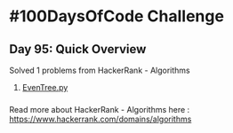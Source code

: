 # #100DaysOfCode Challenge
## Day 95: Quick Overview
Solved 1 problems from HackerRank - Algorithms
1. [EvenTree.py](https://github.com/sandeep-krishna/100DaysOfCode/blob/master/Day%2095/EvenTree.py)
### 
Read more about HackerRank - Algorithms here : https://www.hackerrank.com/domains/algorithms